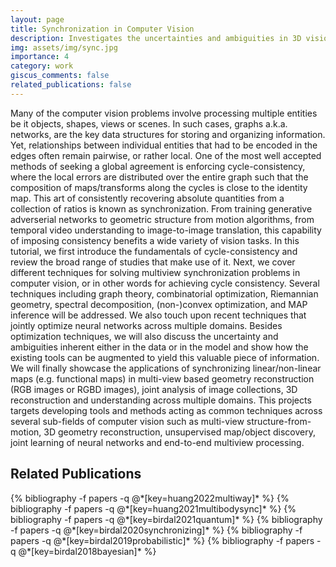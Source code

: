 ```yaml
---
layout: page
title: Synchronization in Computer Vision
description: Investigates the uncertainties and ambiguities in 3D vision problems such as pose estimation, reconstruction and etc.
img: assets/img/sync.jpg
importance: 4
category: work
giscus_comments: false
related_publications: false
---
```


Many of the computer vision problems involve processing multiple entities be it objects, shapes, views or scenes. In such cases, graphs a.k.a. networks, are the key data structures for storing and organizing information. Yet, relationships between individual entities that had to be encoded in the edges often remain pairwise, or rather local. One of the most well accepted methods of seeking a global agreement is enforcing cycle-consistency, where the local errors are distributed over the entire graph such that the composition of maps/transforms along the cycles is close to the identity map. This art of consistently recovering absolute quantities from a collection of ratios is known as synchronization. From training generative adverserial networks to geometric structure from motion algorithms, from temporal video understanding to image-to-image translation, this capability of imposing consistency benefits a wide variety of vision tasks. In this tutorial, we first introduce the fundamentals of cycle-consistency and review the broad range of studies that make use of it. Next, we cover different techniques for solving multiview synchronization problems in computer vision, or in other words for achieving cycle consistency. Several techniques including graph theory, combinatorial optimization, Riemannian geometry, spectral decomposition, (non-)convex optimization, and MAP inference will be addressed. We also touch upon recent techniques that jointly optimize neural networks across multiple domains. Besides optimization techniques, we will also discuss the uncertainty and ambiguities inherent either in the data or in the model and show how the existing tools can be augmented to yield this valuable piece of information. We will finally showcase the applications of synchronizing linear/non-linear maps (e.g. functional maps) in multi-view based geometry reconstruction (RGB images or RGBD images), joint analysis of image collections, 3D reconstruction and understanding across multiple domains. This projects targets developing tools and methods acting as common techniques across several sub-fields of computer vision such as multi-view structure-from-motion, 3D geometry reconstruction, unsupervised map/object discovery, joint learning of neural networks and end-to-end multiview processing.

## Related Publications
<div class="publications">
  {% bibliography -f papers -q @*[key=huang2022multiway]* %}
  {% bibliography -f papers -q @*[key=huang2021multibodysync]* %}
  {% bibliography -f papers -q @*[key=birdal2021quantum]* %}
  {% bibliography -f papers -q @*[key=birdal2020synchronizing]* %}
  {% bibliography -f papers -q @*[key=birdal2019probabilistic]* %}
  {% bibliography -f papers -q @*[key=birdal2018bayesian]* %}
</div>